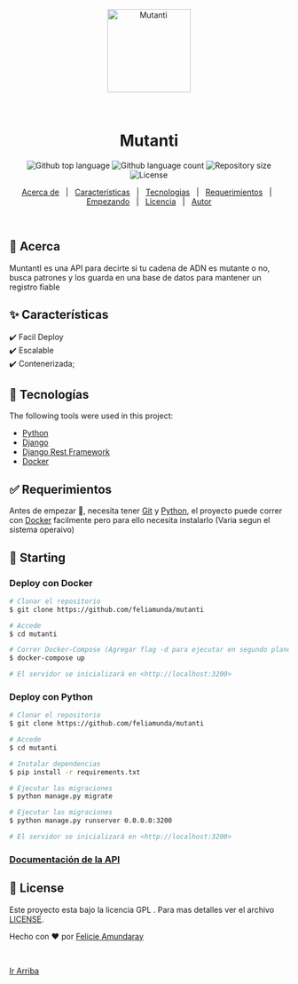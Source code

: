 <div align="center" id="top">   
  <img src="https://i.ibb.co/b5z1mtk/pngegg.png" width=150px alt="Mutanti" />

  &#xa0;
</div>

<h1 align="center">Mutanti</h1>

<p align="center">
  <img alt="Github top language" src="https://img.shields.io/github/languages/top/feliamunda/mutanti?color=56BEB8">

  <img alt="Github language count" src="https://img.shields.io/github/languages/count/feliamunda/mutanti?color=56BEB8">

  <img alt="Repository size" src="https://img.shields.io/github/repo-size/feliamunda/mutanti?color=56BEB8">

  <img alt="License" src="https://img.shields.io/github/license/feliamunda/mutanti?color=56BEB8">

</p>

<p align="center">
  <a href="#dart-about">Acerca de</a> &#xa0; | &#xa0; 
  <a href="#sparkles-features">Características</a> &#xa0; | &#xa0;
  <a href="#rocket-technologies">Tecnologias</a> &#xa0; | &#xa0;
  <a href="#white_check_mark-requirements">Requerimientos</a> &#xa0; | &#xa0;
  <a href="#checkered_flag-starting">Empezando</a> &#xa0; | &#xa0;
  <a href="#memo-license">Licencia</a> &#xa0; | &#xa0;
  <a href="https://github.com/feliamunda" target="_blank">Autor</a>
</p>

<br>

## :dart: Acerca ##

MuntantI es una API para decirte si tu cadena de ADN es mutante o no, busca patrones y los guarda en una base de datos para mantener un registro fiable

## :sparkles: Características ##

:heavy_check_mark: Facil Deploy\
:heavy_check_mark: Escalable\
:heavy_check_mark: Contenerizada;

## :rocket: Tecnologías ##

The following tools were used in this project:

- [Python](https://www.python.org/)
- [Django](https://www.djangoproject.com/)
- [Django Rest Framework](https://www.django-rest-framework.org/)
- [Docker](https://www.docker.com/)

## :white_check_mark: Requerimientos ##

Antes de empezar :checkered_flag:, necesita tener [Git](https://git-scm.com) y [Python](https://www.python.org/), el proyecto puede correr con [Docker](https://www.docker.com/) facilmente pero para ello necesita instalarlo (Varia segun el sistema operaivo)

## :checkered_flag: Starting ##

### Deploy con Docker
```bash
# Clonar el repositorio
$ git clone https://github.com/feliamunda/mutanti

# Accede
$ cd mutanti

# Correr Docker-Compose (Agregar flag -d para ejecutar en segundo plano opcional)
$ docker-compose up 

# El servidor se inicializará en <http://localhost:3200>
```

### Deploy con Python

```bash
# Clonar el repositorio
$ git clone https://github.com/feliamunda/mutanti

# Accede
$ cd mutanti

# Instalar dependencias 
$ pip install -r requirements.txt

# Ejecutar las migraciones 
$ python manage.py migrate

# Ejecutar las migraciones 
$ python manage.py runserver 0.0.0.0:3200

# El servidor se inicializará en <http://localhost:3200>
```

### [Documentación de la API](https://documenter.getpostman.com/view/7918914/TzCS55ng)

## :memo: License ##

Este proyecto esta bajo la licencia GPL . Para mas detalles ver el archivo  [LICENSE](LICENSE.md).


Hecho con :heart: por <a href="https://github.com/feliamunda" target="_blank">Felicie Amundaray</a>

&#xa0;

<a href="#top">Ir Arriba</a>
